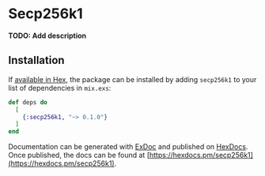 # Secp256k1

**TODO: Add description**

## Installation

If [available in Hex](https://hex.pm/docs/publish), the package can be installed
by adding `secp256k1` to your list of dependencies in `mix.exs`:

```elixir
def deps do
  [
    {:secp256k1, "~> 0.1.0"}
  ]
end
```

Documentation can be generated with [ExDoc](https://github.com/elixir-lang/ex_doc)
and published on [HexDocs](https://hexdocs.pm). Once published, the docs can
be found at [https://hexdocs.pm/secp256k1](https://hexdocs.pm/secp256k1).

